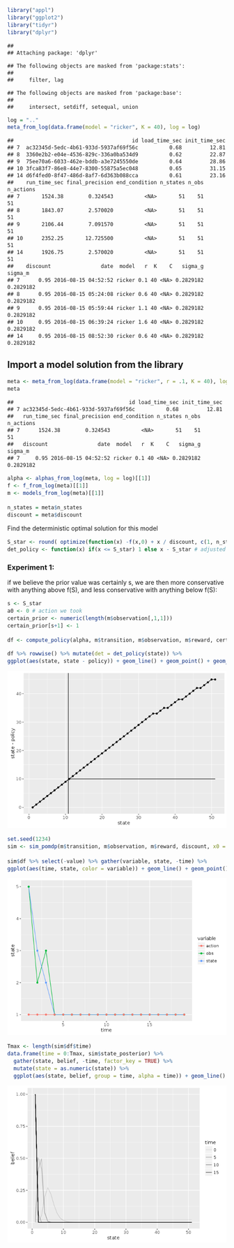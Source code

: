 


```r
library("appl")
library("ggplot2")
library("tidyr")
library("dplyr")
```

```
## 
## Attaching package: 'dplyr'
```

```
## The following objects are masked from 'package:stats':
## 
##     filter, lag
```

```
## The following objects are masked from 'package:base':
## 
##     intersect, setdiff, setequal, union
```


```r
log = ".."
meta_from_log(data.frame(model = "ricker", K = 40), log = log)
```

```
##                                      id load_time_sec init_time_sec
## 7  ac32345d-5edc-4b61-933d-5937af69f56c          0.68         12.81
## 8  3360e2b2-e04e-4536-829c-336a0ba534d9          0.62         22.87
## 9  75ee70a6-6033-462e-bddb-a3e7245550de          0.64         28.86
## 10 3fca83f7-86e8-44e7-8300-55875a5ec048          0.65         31.15
## 14 d6f4fed0-8f47-486d-8af7-6d363b088cca          0.61         23.16
##    run_time_sec final_precision end_condition n_states n_obs n_actions
## 7       1524.38        0.324543          <NA>       51    51        51
## 8       1843.07        2.570020          <NA>       51    51        51
## 9       2106.44        7.091570          <NA>       51    51        51
## 10      2352.25       12.725500          <NA>       51    51        51
## 14      1926.75        2.570020          <NA>       51    51        51
##    discount                date  model   r  K    C   sigma_g   sigma_m
## 7      0.95 2016-08-15 04:52:52 ricker 0.1 40 <NA> 0.2829182 0.2829182
## 8      0.95 2016-08-15 05:24:08 ricker 0.6 40 <NA> 0.2829182 0.2829182
## 9      0.95 2016-08-15 05:59:44 ricker 1.1 40 <NA> 0.2829182 0.2829182
## 10     0.95 2016-08-15 06:39:24 ricker 1.6 40 <NA> 0.2829182 0.2829182
## 14     0.95 2016-08-15 08:52:30 ricker 0.6 40 <NA> 0.2829182 0.2829182
```

## Import a model solution from the library


```r
meta <- meta_from_log(data.frame(model = "ricker", r = .1, K = 40), log = log)[1,]
meta
```

```
##                                     id load_time_sec init_time_sec
## 7 ac32345d-5edc-4b61-933d-5937af69f56c          0.68         12.81
##   run_time_sec final_precision end_condition n_states n_obs n_actions
## 7      1524.38        0.324543          <NA>       51    51        51
##   discount                date  model   r  K    C   sigma_g   sigma_m
## 7     0.95 2016-08-15 04:52:52 ricker 0.1 40 <NA> 0.2829182 0.2829182
```

```r
alpha <- alphas_from_log(meta, log = log)[[1]]
f <- f_from_log(meta)[[1]]
m <- models_from_log(meta)[[1]]

n_states = meta$n_states
discount = meta$discount
```

Find the deterministic optimal solution for this model


```r
S_star <- round( optimize(function(x) -f(x,0) + x / discount, c(1, n_states) )$minimum)
det_policy <- function(x) if(x <= S_star) 1 else x - S_star # adjusted for index values, starting at 1
```


### Experiment 1:

if we believe the prior value was certainly s, we are then more conservative with anything above f(S), and less conservative with anything below f(S):


```r
s <- S_star
a0 <- 0 # action we took 
certain_prior <- numeric(length(m$observation[,1,1]))
certain_prior[s+1] <- 1

df <- compute_policy(alpha, m$transition, m$observation, m$reward, certain_prior, a0+1) # action as index
```



```r
df %>% rowwise() %>% mutate(det = det_policy(state)) %>%
ggplot(aes(state, state - policy)) + geom_line() + geom_point() + geom_line(aes(state, state - det)) + geom_vline(xintercept = f(s,a0))
```

![](visualize_policy_files/figure-html/unnamed-chunk-6-1.png)<!-- -->



```r
set.seed(1234)
sim <- sim_pomdp(m$transition, m$observation, m$reward, discount, x0 = 5, Tmax = 20, alpha = alpha)

sim$df %>% select(-value) %>% gather(variable, state, -time) %>%
ggplot(aes(time, state, color = variable)) + geom_line() + geom_point() 
```

![](visualize_policy_files/figure-html/unnamed-chunk-7-1.png)<!-- -->

```r
Tmax <- length(sim$df$time)
data.frame(time = 0:Tmax, sim$state_posterior) %>%
  gather(state, belief, -time, factor_key = TRUE) %>%
  mutate(state = as.numeric(state)) %>%
  ggplot(aes(state, belief, group = time, alpha = time)) + geom_line() 
```

![](visualize_policy_files/figure-html/unnamed-chunk-7-2.png)<!-- -->
